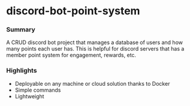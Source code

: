 # discord-bot-point-system

### Summary
A CRUD discord bot project that manages a database of users and how many points each user has. This is helpful for discord servers that has a member point system for engagement, rewards, etc. 

### Highlights
- Deployable on any machine or cloud solution thanks to Docker
- Simple commands
- Lightweight
